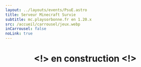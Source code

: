 ```yaml
---
layout: ../layouts/events/PsuE.astro
title: Serveur Minecraft Survie
subtitle: mc.playsorbonne.fr en 1.20.x
src: /accueil/carrousel/jeux.webp
inCarrousel: false
noLink: true
---
```

<center>

# <!> en construction <!>

</center>
